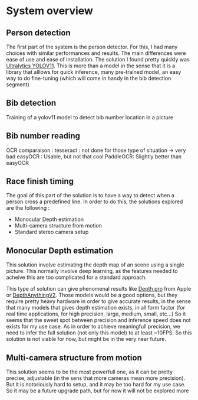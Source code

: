 # System overview


## Person detection

The first part of the system is the person detector. For this, I had many choices with similar performances and results. The main differences were ease of use and ease of installation. The solution I found pretty quickly was [Ultralytics YOLOV11](https://github.com/ultralytics/ultralytics). This is more than a model in the sense that it is a library that alllows for quick inference, many pre-trained model, an easy way to do fine-tuning (which will come in handy in the bib detection segment)

## Bib detection

Training of a yolov11 model to detect bib number location in a picture

## Bib number reading

OCR comparaison :
tesseract : not done for those type of situation -> very bad
easyOCR : Usable, but not that cool
PaddleOCR: Slightly better than easyOCR

## Race finish timing

The goal of this part of the solution is to have a way to detect when a person cross a predefined line. In order to do this, the solutions explored are the following :
- Monocular Depth estimation
- Multi-camera structure from motion
- Standard stereo camera setup

## Monocular Depth estimation

This solution involve estimating the depth map of an scene using a single picture. This normally involve deep learning, as the features needed to acheive this are too complicated for a standard approach.

This type of solution can give phenomenal results like [Depth pro](https://github.com/apple/ml-depth-pro) from Apple or [DepthAnythingV2](https://github.com/LiheYoung/Depth-Anything). Those models would be a good options, but they require pretty heavy hardware in order to give accurate results, in the sense that many models that gives depth estimation exists, in all form factor (for real time applications, for high precision, large, medium, small, etc...)
So it seems that the sweet spot between precision and inference speed does not exists for my use case. As in order to achieve meaningfull precision, we need to infer the full solution (not only this model) to at least ~10FPS. So this solution is not viable for now, but might be in the very near future.

## Multi-camera structure from motion

This solution seems to be the most powerfull one, as it can be pretty precise, adjustable (in the sens that more cameras mean more precision). But it is notoriously hard to setup, and it may be too hard for my use case. So it may be a future upgrade path, but for now it will not be explored more
